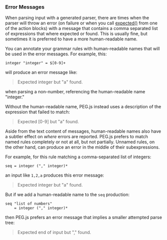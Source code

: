 ### Error Messages

When parsing input with a generated parser, there are times when the parser will throw an error (on failure or when you call [expected()](./action-execution-environment.md) from one of the action blocks) with a message that contains a comma separated list of expressions that where expected or found. This is usually fine, but sometimes it is preferred to have a more human-readable name.

You can annotate your grammar rules with human-readable names that will be used in the error messages. For example, this:

```pegjs
integer "integer" = $[0-9]+
```

will produce an error message like:

> Expected integer but "a" found.

when parsing a non-number, referencing the human-readable name "integer."

Without the human-readable name, PEG.js instead uses a description of the expression that failed to match:

> Expected [0-9] but "a" found.

Aside from the text content of messages, human-readable names also have a subtler effect on *where* errors are reported. PEG.js prefers to match named rules completely or not at all, but not partially. Unnamed rules, on the other hand, can produce an error in the middle of their subexpressions.

For example, for this rule matching a comma-separated list of integers:

```pegjs
seq = integer ("," integer)*
```

an input like `1,2,a` produces this error message:

> Expected integer but "a" found.

But if we add a human-readable name to the `seq` production:

```pegjs
seq "list of numbers"
    = integer ("," integer)*
```

then PEG.js prefers an error message that implies a smaller attempted parse tree:

> Expected end of input but "," found.
